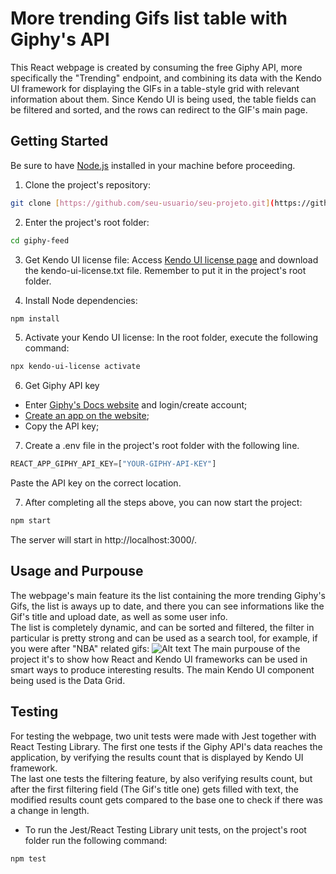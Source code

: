 # More trending Gifs list table with Giphy's API 

This React webpage is created by consuming the free Giphy API, more specifically the "Trending" endpoint, and combining its data with the Kendo UI framework for displaying the GIFs in a table-style grid with relevant information about them. Since Kendo UI is being used, the table fields can be filtered and sorted, and the rows can redirect to the GIF's main page.

## Getting Started

Be sure to have [Node.js](https://nodejs.org/) installed in your machine before proceeding.

1. Clone the project's repository:

```bash
git clone [https://github.com/seu-usuario/seu-projeto.git](https://github.com/RevolverOcelotIII/GiphyGifsList.git)
```
2. Enter the project's root folder:
```bash
cd giphy-feed
```

3. Get Kendo UI license file:
Access [Kendo UI license page](https://www.telerik.com/kendo-react-ui/components/my-license/#toc-download-your-license-key) and download the kendo-ui-license.txt file.
Remember to put it in the project's root folder.

4. Install Node dependencies:
```bash
npm install
```
5. Activate your Kendo UI license:
In the root folder, execute the following command:
```bash
npx kendo-ui-license activate
```
6. Get Giphy API key
- Enter [Giphy's Docs website](https://developers.giphy.com/docs/api/endpoint) and login/create account;
- [Create an app on the website](https://developers.giphy.com/dashboard/?create=true);
- Copy the API key;

7. Create a .env file in the project's root folder with the following line.

```js
REACT_APP_GIPHY_API_KEY=["YOUR-GIPHY-API-KEY"]
```
Paste the API key on the correct location.  

7. After completing all the steps above, you can now start the project:
```bash
npm start
```
The server will start in http://localhost:3000/.

## Usage and Purpouse

The webpage's main feature its the list containing the more trending Giphy's Gifs, the list is aways up to date, and there you can see informations like the Gif's title and upload date, as well as some user info.  
The list is completely dynamic, and can be sorted and filtered, the filter in particular is pretty strong and can be used as a search tool, for example, if you were after "NBA" related gifs:
![Alt text](https://freeimage.host/i/JAcCwSp)
The main purpouse of the project it's to show how React and Kendo UI frameworks can be used in smart ways to produce interesting results. The main Kendo UI component being used is the Data Grid.

## Testing

For testing the webpage, two unit tests were made with Jest together with React Testing Library. The first one tests if the Giphy API's data reaches the application, by verifying the results count that is displayed by Kendo UI framework.   
The last one tests the filtering feature, by also verifying results count, but after the first filtering field (The Gif's title one) gets filled with text, the modified results count gets compared to the base one to check if there was a change in length.

- To run the Jest/React Testing Library unit tests, on the project's root folder run the following command:
```bash
npm test
```
